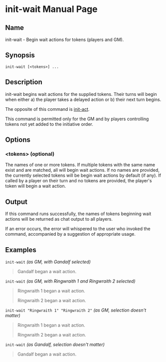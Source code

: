 
# init-wait Manual Page

## Name

init-wait - Begin wait actions for tokens (players and GM).

## Synopsis

```
init-wait [<tokens>] ...
```

## Description

init-wait begins wait actions for the supplied tokens. Their turns will begin when either a) the player takes a delayed action or b) their next turn begins.

The opposite of this command is [init-act](init-act.md).

This command is permitted only for the GM and by players controlling tokens not yet added to the initiative order.

## Options

### \<tokens\> (optional)
The names of one or more tokens. If multiple tokens with the same name exist and are matched, all will begin wait actions. If no names are provided, the currently selected tokens will be begin wait actions by default (if any). If called by a player on their turn and no tokens are provided, the player's token will begin a wait action.

## Output

If this command runs successfully, the names of tokens beginning wait actions will be returned as chat output to all players.

If an error occurs, the error will whispered to the user who invoked the command, accompanied by a suggestion of appropriate usage.

## Examples

```init-wait``` *(as GM, with Gandalf selected)*

> Gandalf began a wait action.

```init-wait``` *(as GM, with Ringwraith 1 and Ringwraith 2 selected)*

> Ringwraith 1 began a wait action.
>
> Ringwraith 2 began a wait action.

```init-wait "Ringwraith 1" "Ringwraith 2"``` *(as GM, selection doesn't matter)*

> Ringwraith 1 began a wait action.
>
> Ringwraith 2 began a wait action.

```init-wait``` *(as Gandalf, selection doesn't matter)*

> Gandalf began a wait action.
